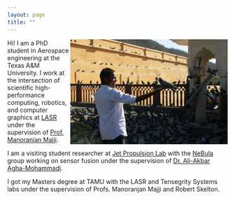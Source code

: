 ```yaml
---
layout: page
title: ""
---
```


<img align="right" width="360" height="240" src="/IMG_5130.jpg">

Hi! I am a PhD student in Aerospace engineering at the Texas A&M University. I work at the intersection of scientific high-performance computing, robotics, and computer graphics at [LASR](https://lasr.tamu.edu/) under the supervision of [Prof. Manoranjan Majji](https://engineering.tamu.edu/aerospace/profiles/majji-manoranjan.html).

I am a visiting student researcher at [Jet Propulsion Lab](https://www.jpl.nasa.gov/) with the [NeBula](https://costar.jpl.nasa.gov/) group working on sensor fusion under the supervision of [Dr. Ali-Akbar Agha-Mohammadi](https://aliagha.site/).

I got my Masters degree at TAMU with the LASR and Tensegrity Systems labs under the supervision of Profs. Manoranjan Majji and Robert Skelton.
